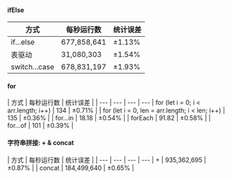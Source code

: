  #### ifElse
 | 方式 | 每秒运行数 | 统计误差 |
 | --- | --- | --- |
 | if...else | 677,858,641 | ±1.13% | 
 | 表驱动 | 31,080,303 | ±1.54% |
 | switch...case| 678,831,197| ±1.93%|
#### for
| 方式 | 每秒运行数 | 统计误差 |
| --- | --- | --- | ---
| for (let i = 0; i < arr.length; i++) | 134 | ±0.71% |
| for (let i = 0, len = arr.length; i < len; i++) | 135 | ±0.36% |
| for...in | 18.18 | ±0.54% |
| forEach | 91.82 | ±0.58% |
| for...of | 101 | ±0.39% |
#### 字符串拼接: + & concat
| 方式 | 每秒运行数 | 统计误差 |
| --- | --- | --- | ---
| + | 935,362,695 | ±0.87% |
| concat | 184,499,640 | ±0.65% |
